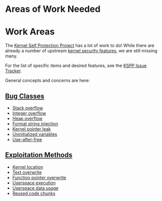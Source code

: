 Areas of Work Needed
====================

# Work Areas

The [Kernel Self Protection
Project](Kernel_Self_Protection_Project "wikilink") has a lot of work to
do\! While there are already a number of upstream [kernel security
features](Feature_List "wikilink"), we are still missing many.

For the list of specific items and desired features, see the [KSPP Issue
Tracker](https://github.com/KSPP/linux/issues).

General concepts and concerns are here:

## [Bug Classes](Bug_Classes "wikilink")

  - [Stack overflow](Bug_Classes/Stack_overflow "wikilink")
  - [Integer overflow](Bug_Classes/Integer_overflow "wikilink")
  - [Heap overflow](Bug_Classes/Heap_overflow "wikilink")
  - [Format string
    injection](Bug_Classes/Format_string_injection "wikilink")
  - [Kernel pointer leak](Bug_Classes/Kernel_pointer_leak "wikilink")
  - [Uninitialized
    variables](Bug_Classes/Uninitialized_variables "wikilink")
  - [Use-after-free](Bug_Classes/Use_after_free "wikilink")

## [Exploitation Methods](Exploit_Methods "wikilink")

  - [Kernel location](Exploit_Methods/Kernel_location "wikilink")
  - [Text overwrite](Exploit_Methods/Text_overwrite "wikilink")
  - [Function pointer
    overwrite](Exploit_Methods/Function_pointer_overwrite "wikilink")
  - [Userspace
    execution](Exploit_Methods/Userspace_execution "wikilink")
  - [Userspace data
    usage](Exploit_Methods/Userspace_data_usage "wikilink")
  - [Reused code chunks](Exploit_Methods/Reused_code_chunks "wikilink")

